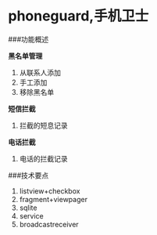 # phoneguard,手机卫士

###功能概述

**黑名单管理**

1. 从联系人添加
2. 手工添加
3. 移除黑名单

**短信拦截**

1. 拦截的短息记录

**电话拦截**

1. 电话的拦截记录

###技术要点

1. listview+checkbox
2. fragment+viewpager
3. sqlite
4. service
5. broadcastreceiver
